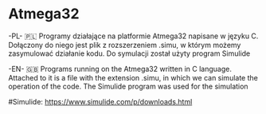 # Atmega32

-PL- 🇵🇱
Programy działające na platformie Atmega32 napisane w języku C. Dołączony do niego jest plik z rozszerzeniem .simu, w którym możemy zasymulować działanie kodu. Do symulacji został użyty program Simulide

-EN- 🇬🇧
Programs running on the Atmega32 written in C language. Attached to it is a file with the extension .simu, in which we can simulate the operation of the code. The Simulide program was used for the simulation

#Simulide: https://www.simulide.com/p/downloads.html

